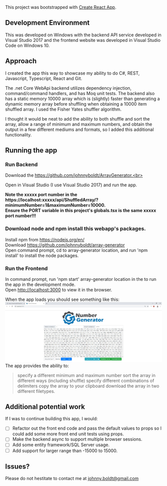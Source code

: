 This project was bootstrapped with [Create React App](https://github.com/facebook/create-react-app).

## Development Environment

This was developed on Windows with the backend API service developed in Visual Studio 2017 and the frontend website was developed in Visual Studio Code on Windows 10.

## Approach

I created the app this way to showcase my ability to do C#, REST, Javascript, Typescript, React and Git.<br>

The .net Core WebApi backend utilizes dependency injection, command/command handlers, and has Moq unit tests. The backend also has a static memory 10000 array which is (slightly) faster than generating a dynamic memory array before shuffling when obtaining a 10000 item shuffled array. I used the Fisher Yates shuffler algorithm.<br>

I thought it would be neat to add the ability to both shuffle and sort the array, allow a range of minimum and maximum numbers, and obtain the output in a few different mediums and formats, so I added this additional functionality.

## Running the app

### Run Backend

Download the https://github.com/johnnyboldt/ArrayGenerator.<br>

Open in Visual Studio (I use Visual Studio 2017) and run the app.<br>

**Note the xxxxx port number in the https://localhost:xxxxx/api/ShuffledArray/?minimumNumber=1&maximumNumber=10000.**<br>
**Ensure the PORT variable in this project's globals.tsx is the same xxxxx port number!!!**

### Download node and npm install this webapp's packages.

Install npm from https://nodejs.org/en/ <br>
Download https://github.com/johnnyboldt/array-generator <br>
Open command prompt, cd to array-generator location, and run 'npm install' to install the node packages.<br>

### Run the Frontend
In command prompt, run 'npm start' array-generator location in the to run the app in the development mode.<br>
Open [http://localhost:3000](http://localhost:3000) to view it in the browser.

When the app loads you should see something like this:<br>
![alt text](https://github.com/johnnyboldt/array-generator/blob/master/public/screenshot.jpg)
The app provides the ability to:
> specify a different minimum and maximum number
> sort the array in different ways (including shuffle)
> specify different combinations of delimiters
> copy the array to your clipboard
> download the array in two different filetypes.

## Additional potential work

If I was to continue building this app, I would:
- [ ] Refactor out the front end code and pass the default values to props so I could add some more front end unit tests using props.
- [ ] Make the backend async to support multiple browser sessions.
- [ ] Add some entity framework/SQL Server usage.
- [ ] Add support for larger range than -15000 to 15000.

## Issues?

Please do not hestitate to contact me at johnny.boldt@gmail.com
